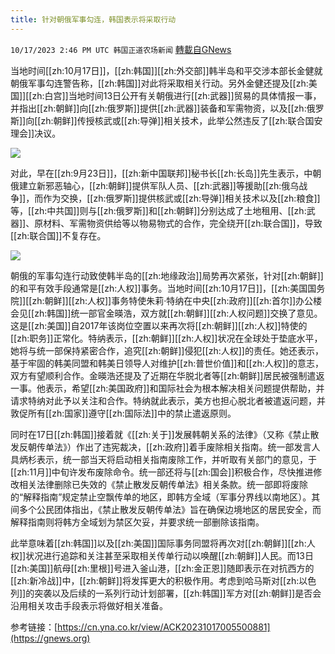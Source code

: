 ```yaml
---
title: 针对朝俄军事勾连，韩国表示将采取行动
---
```

`10/17/2023 2:46 PM UTC 韩国正道农场新闻` [轉載自GNews](https://gnews.org/articles/1845568)


当地时间[[zh:10月17日]]，[[zh:韩国]][[zh:外交部]]韩半岛和平交涉本部长金健就朝俄军事勾连警告称，[[zh:韩国]]对此将采取相关行动。另外金健还提及[[zh:美国]][[zh:白宫]]当地时间13日公开有关朝俄进行[[zh:武器]]贸易的具体情报一事，并指出[[zh:朝鲜]]向[[zh:俄罗斯]]提供[[zh:武器]]装备和军需物资，以及[[zh:俄罗斯]]向[[zh:朝鲜]]传授核武或[[zh:导弹]]相关技术，此举公然违反了[[zh:联合国安理会]]决议。

  
![](ipfs://Qmabpgk7XQUFMyVryy3QPZzpWkNm4HSpTfiEhcJTRUSVgc?.png)


对此，早在[[zh:9月23日]]，[[zh:新中国联邦]]秘书长[[zh:长岛]]先生表示，中朝俄建立新邪恶轴心，[[zh:朝鲜]]提供军队人员、[[zh:武器]]等援助[[zh:俄乌战争]]，而作为交换，[[zh:俄罗斯]]提供核武或[[zh:导弹]]相关技术以及[[zh:粮食]]等，[[zh:中共国]]则与[[zh:俄罗斯]]和[[zh:朝鲜]]分别达成了土地租用、[[zh:武器]]、原材料、军需物资供给等以物易物式的合作，完全绕开[[zh:联合国]]，导致[[zh:联合国]]不复存在。



![](ipfs://QmX3Jr9xUHNqbxABp1HQdKd2W3GVWYHQ5gPq9Lenum7u6M?.png)

  

朝俄的军事勾连行动致使韩半岛的[[zh:地缘政治]]局势再次紧张，针对[[zh:朝鲜]]的和平有效手段通常是[[zh:人权]]事务。当地时间[[zh:10月17日]]，[[zh:美国国务院]][[zh:朝鲜]][[zh:人权]]事务特使朱莉·特纳在中央[[zh:政府]][[zh:首尔]]办公楼会见[[zh:韩国]]统一部官金暎浩，双方就[[zh:朝鲜]][[zh:人权问题]]交换了意见。这是[[zh:美国]]自2017年该岗位空置以来再次将[[zh:朝鲜]][[zh:人权]]特使的[[zh:职务]]正常化。特纳表示，[[zh:朝鲜]][[zh:人权]]状况在全球处于垫底水平，她将与统一部保持紧密合作，追究[[zh:朝鲜]]侵犯[[zh:人权]]的责任。她还表示，基于牢固的韩美同盟和韩美日领导人对维护[[zh:普世价值]]和[[zh:人权]]的意志，双方有望顺利合作。金暎浩还提及了近期在华脱北者等[[zh:朝鲜]]居民被强制遣返一事。他表示，希望[[zh:美国政府]]和国际社会为根本解决相关问题提供帮助，并请求特纳对此予以关注和合作。特纳就此表示，美方也担心脱北者被遣返问题，并敦促所有[[zh:国家]]遵守[[zh:国际法]]中的禁止遣返原则。

同时在17日[[zh:韩国]]接着就《[[zh:关于]]发展韩朝关系的法律》（又称《禁止散发反朝传单法》）作出了违宪裁决，[[zh:政府]]着手废除相关指南。统一部发言人具炳杉表示，统一部当天将启动相关指南废除工作，并听取有关部门的意见，于[[zh:11月]]中旬许发布废除命令。统一部还将与[[zh:国会]]积极合作，尽快推进修改相关法律删除已失效的《禁止散发反朝传单法》相关条款。统一部即将废除的“解释指南”规定禁止空飘传单的地区，即韩方全域（军事分界线以南地区）。其间多个公民团体指出，《禁止散发反朝传单法》旨在确保边境地区的居民安全，而解释指南则将韩方全域划为禁区欠妥，并要求统一部删除该指南。

  

此举意味着[[zh:韩国]]以及[[zh:美国]]国际事务同盟将再次对[[zh:朝鲜]][[zh:人权]]状况进行追踪和关注甚至采取相关传单行动以唤醒[[zh:朝鲜]]人民。而13日[[zh:美国]]航母[[zh:里根]]号进入釜山港，[[zh:金正恩]]随即表示在对抗西方的[[zh:新冷战]]中，[[zh:朝鲜]]将发挥更大的积极作用。考虑到哈马斯对[[zh:以色列]]的突袭以及后续的一系列行动计划部署，[[zh:韩国]]军方对[[zh:朝鲜]]是否会沿用相关攻击手段表示将做好相关准备。

参考链接：[https://cn.yna.co.kr/view/ACK20231017005500881](https://gnews.org)
